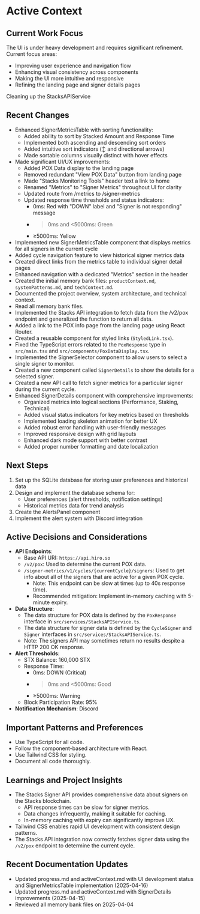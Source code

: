 # Active Context

## Current Work Focus
The UI is under heavy development and requires significant refinement. Current focus areas:
- Improving user experience and navigation flow
- Enhancing visual consistency across components
- Making the UI more intuitive and responsive
- Refining the landing page and signer details pages

Cleaning up the StacksAPIService


## Recent Changes
- Enhanced SignerMetricsTable with sorting functionality:
  - Added ability to sort by Stacked Amount and Response Time
  - Implemented both ascending and descending sort orders
  - Added intuitive sort indicators (↕️ and directional arrows)
  - Made sortable columns visually distinct with hover effects
- Made significant UI/UX improvements:
  - Added POX Data display to the landing page
  - Removed redundant "View POX Data" button from landing page
  - Made "Stacks Monitoring Tools" header text a link to home
  - Renamed "Metrics" to "Signer Metrics" throughout UI for clarity
  - Updated route from /metrics to /signer-metrics
  - Updated response time thresholds and status indicators:
    - 0ms: Red with "DOWN" label and "Signer is not responding" message
    - >0ms and <5000ms: Green
    - ≥5000ms: Yellow
- Implemented new SignerMetricsTable component that displays metrics for all signers in the current cycle
- Added cycle navigation feature to view historical signer metrics data
- Created direct links from the metrics table to individual signer detail pages
- Enhanced navigation with a dedicated "Metrics" section in the header
- Created the initial memory bank files: `productContext.md`, `systemPatterns.md`, and `techContext.md`.
- Documented the project overview, system architecture, and technical context.
- Read all memory bank files.
- Implemented the Stacks API integration to fetch data from the /v2/pox endpoint and generalized the function to return all data.
- Added a link to the POX info page from the landing page using React Router.
- Created a reusable component for styled links (`StyledLink.tsx`).
- Fixed the TypeScript errors related to the `PoxResponse` type in `src/main.tsx` and `src/components/PoxDataDisplay.tsx`.
- Implemented the SignerSelector component to allow users to select a single signer to monitor.
- Created a new component called `SignerDetails` to show the details for a selected signer.
- Created a new API call to fetch signer metrics for a particular signer during the current cycle.
- Enhanced SignerDetails component with comprehensive improvements:
  - Organized metrics into logical sections (Performance, Staking, Technical)
  - Added visual status indicators for key metrics based on thresholds
  - Implemented loading skeleton animation for better UX
  - Added robust error handling with user-friendly messages
  - Improved responsive design with grid layouts
  - Enhanced dark mode support with better contrast
  - Added proper number formatting and date localization

## Next Steps
1. Set up the SQLite database for storing user preferences and historical data
2. Design and implement the database schema for:
   - User preferences (alert thresholds, notification settings)
   - Historical metrics data for trend analysis
3. Create the AlertsPanel component
4. Implement the alert system with Discord integration

## Active Decisions and Considerations
- **API Endpoints**:
  - Base API URI: `https://api.hiro.so`
  - `/v2/pox`: Used to determine the current POX data.
  - `/signer-metrics/v1/cycles/{currentCycle}/signers`: Used to get info about all of the signers that are active for a given POX cycle.
    - Note: This endpoint can be slow at times (up to 40s response time).
    - Recommended mitigation: Implement in-memory caching with 5-minute expiry.
- **Data Structure**:
  - The data structure for POX data is defined by the `PoxResponse` interface in `src/services/StacksAPIService.ts`.
  - The data structure for signer data is defined by the `CycleSigner` and `Signer` interfaces in `src/services/StacksAPIService.ts`.
  - Note: The signers API may sometimes return no results despite a HTTP 200 OK response.
- **Alert Thresholds**:
  - STX Balance: 160,000 STX
  - Response Time: 
    - 0ms: DOWN (Critical)
    - >0ms and <5000ms: Good
    - ≥5000ms: Warning
  - Block Participation Rate: 95%
- **Notification Mechanism**: Discord

## Important Patterns and Preferences
- Use TypeScript for all code.
- Follow the component-based architecture with React.
- Use Tailwind CSS for styling.
- Document all code thoroughly.

## Learnings and Project Insights
- The Stacks Signer API provides comprehensive data about signers on the Stacks blockchain.
  - API response times can be slow for signer metrics.
  - Data changes infrequently, making it suitable for caching.
  - In-memory caching with expiry can significantly improve UX.
- Tailwind CSS enables rapid UI development with consistent design patterns.
- The Stacks API integration now correctly fetches signer data using the `/v2/pox` endpoint to determine the current cycle.

## Recent Documentation Updates
- Updated progress.md and activeContext.md with UI development status and SignerMetricsTable implementation (2025-04-16)
- Updated progress.md and activeContext.md with SignerDetails improvements (2025-04-15)
- Reviewed all memory bank files on 2025-04-04
